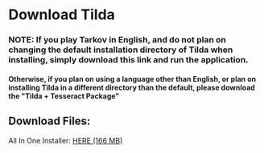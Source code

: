 # Download Tilda
### NOTE: If you play Tarkov in English, and do not plan on changing the default installation directory of Tilda when installing, simply download this link and run the application. 
#### Otherwise, if you plan on using a language other than English, or plan on installing Tilda in a different directory than the default, please download the "Tilda + Tesseract Package" 


## Download Files:

All In One Installer: [HERE (166 MB)](https://doc-14-6c-docs.googleusercontent.com/docs/securesc/5r28vm3llvbmdsc007ch1gr3smukf7d1/im1p88r3sp2poc2biphjeheo866ppq9g/1659228150000/07834183978761126848/07834183978761126848/17a_dWaYl77gpkB4U0aJ3l3o1Dd5M08oC?e=download&ax=AI9vYm4Ai6rSePFC3vf0kk0sN8qcxmsGJjVoYVOV3BepT7KjGzgDH_p5KYyAyObCU8CF8PmL2WayKKDznesmsmUmORppAmjfY3_AsZN1aSvAOYjquth3bAMHPgNFbT86Gq0opzzmTHigpzLejZQK4LWx77dcdupHvbT4MrpzNhKG6O4sZJlVBBLNPF0OYv3dHIv7W31L-phhJSill1D9DaHKE_3WLNG4KJM7A8bZxKLGr3URIvCgAfm4f9OmfQ5EDd3OMo0R7JkNaEi6a-eY7Jxh7g73enOyd8sne3BPiG48zcglmD_5OozFAa1TiKx1dpLW5yHMJMpG2f24hJY2BWvXfDYfG9MV8o22kU8ETBVn01BRPKEquNVzcISj_5PvwqHZKKxSnmlII7_LPuKBFrHSI9t8gfcyMQW_7D9PeUSmgg6EM7mCDFxDe3uMCEu9d0QvCAyzkVxq_FoLAeD6PXLOuzkBoI7VaqJoypO5EOeG5TYapSIW4-MiUgOvSJhKlSdN1ZiDS-AiXz6gL3OjrRHUPy1xK6QvmhkZZuWFpP1rh0M9_4e0n4YIx6bZjv58QWVVkcLLESDBEN_LyolvCQ6UYgMpKtORfzdP7jQpzUob5Zvffg0TAsAeYoGSHfxB-09XTEinp7_NtBsH11RN6OB45eFZvF7IvtdJZt-l_z68pJVXP6veGUMbJvTyq-dpea0agHDHfzkq0Fvav4bf_Ydq8JTBa2qQM86vC1SZKRIKfmMZTujmfnhAG9vSbPpZA530QFl8xtVWZfRjzB9Co8NquyjjugE&uuid=1a9a8d58-9db8-46fa-8644-73da9a63f457&authuser=0&nonce=iha9nea5pqo1s&user=07834183978761126848&hash=sgvj9ciep8q966bjfun4llnt6u8hcr56)
